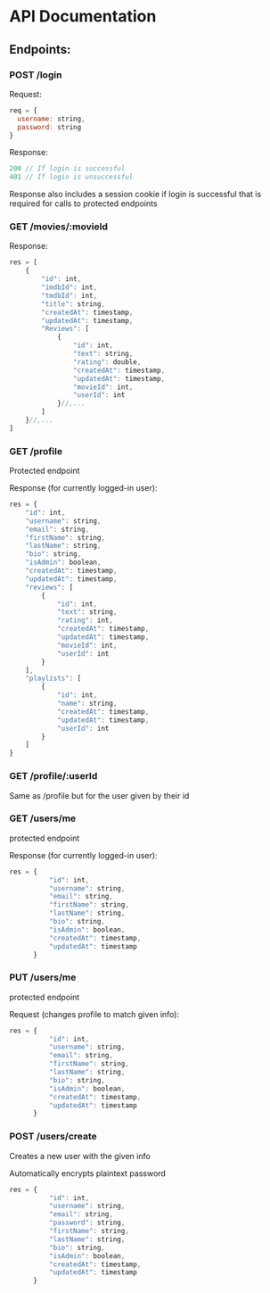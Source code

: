 # API Documentation

## Endpoints:

### POST /login

Request:
```javascript
req = {
  username: string,
  password: string
}
```
Response:
```javascript
200 // If login is successful
401 // If login is unsuccessful
```
Response also includes a session cookie if login is successful that is required for calls to protected endpoints

### GET /movies/:movieId

Response:
```javascript
res = [
    {
        "id": int,
        "imdbId": int,
        "tmdbId": int,
        "title": string,
        "createdAt": timestamp,
        "updatedAt": timestamp,
        "Reviews": [
            {
                "id": int,
                "text": string,
                "rating": double,
                "createdAt": timestamp,
                "updatedAt": timestamp,
                "movieId": int,
                "userId": int
            }//,...
        ]
    }//,...
]
```

### GET /profile
Protected endpoint

Response (for currently logged-in user):
```javascript
res = {
    "id": int,
    "username": string,
    "email": string,
    "firstName": string,
    "lastName": string,
    "bio": string,
    "isAdmin": boolean,
    "createdAt": timestamp,
    "updatedAt": timestamp,
    "reviews": [
        {
            "id": int,
            "text": string,
            "rating": int,
            "createdAt": timestamp,
            "updatedAt": timestamp,
            "movieId": int,
            "userId": int
        }
    ],
    "playlists": [
        {
            "id": int,
            "name": string,
            "createdAt": timestamp,
            "updatedAt": timestamp,
            "userId": int
        }
    ]
}
```

### GET /profile/:userId
Same as /profile but for the user given by their id

### GET /users/me
protected endpoint

Response (for currently logged-in user):
```javascript
res = {
          "id": int,
          "username": string,
          "email": string,
          "firstName": string,
          "lastName": string,
          "bio": string,
          "isAdmin": boolean,
          "createdAt": timestamp,
          "updatedAt": timestamp
      }
```

### PUT /users/me
protected endpoint

Request (changes profile to match given info):
```javascript
res = {
          "id": int,
          "username": string,
          "email": string,
          "firstName": string,
          "lastName": string,
          "bio": string,
          "isAdmin": boolean,
          "createdAt": timestamp,
          "updatedAt": timestamp
      }
```

### POST /users/create

Creates a new user with the given info

Automatically encrypts plaintext password

```javascript
res = {
          "id": int,
          "username": string,
          "email": string,
          "password": string,
          "firstName": string,
          "lastName": string,
          "bio": string,
          "isAdmin": boolean,
          "createdAt": timestamp,
          "updatedAt": timestamp
      }
```